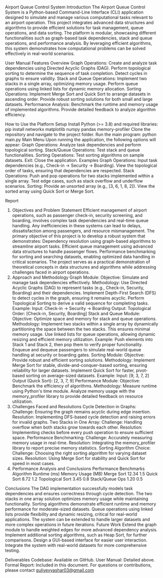Airport Queue Control System
Introduction
The Airport Queue Control System is a Python-based Command-Line Interface (CLI) application designed to simulate and manage various computational tasks relevant to an airport operation. This project integrates advanced data structures and algorithms to provide efficient solutions for task management, queue operations, and data sorting. The platform is modular, showcasing different functionalities such as graph-based task dependencies, stack and queue operations, and performance analysis. By leveraging efficient algorithms, this system demonstrates how computational problems can be solved effectively in real-world scenarios.

User Manual
Features Overview
Graph Operations:
Create and analyze task dependencies using Directed Acyclic Graphs (DAG).
Perform topological sorting to determine the sequence of task completion.
Detect cycles in graphs to ensure validity.
Stack and Queue Operations:
Implement two stacks in a single array, optimizing memory usage.
Perform queue operations using linked lists for dynamic memory allocation.
Sorting Operations:
Implement Merge Sort and Quick Sort to arrange datasets in ascending order.
Provide robust sorting solutions for both small and large datasets.
Performance Analysis:
Benchmark the runtime and memory usage of implemented algorithms.
Provide detailed feedback to analyze algorithm efficiency.

How to Use the Platform
Setup
Install Python (>= 3.8) and required libraries:
pip install networkx matplotlib numpy pandas memory-profiler
Clone the repository and navigate to the project folder.
Run the main program:
python main.py
Main Menu
Upon running the application, the following options will appear:
Graph Operations: Analyze task dependencies and perform topological sorting.
Stack/Queue Operations: Test stack and queue functionalities.
Sorting Operations: Test sorting algorithms on sample datasets.
Exit: Close the application.
Examples
Graph Operations:
Input task dependencies (e.g., Check-in -> Security -> Boarding).
View the topological order of tasks, ensuring that dependencies are respected.
Stack Operations:
Push and pop operations for two stacks implemented within a single array.
Test edge cases, such as stack overflow and underflow scenarios.
Sorting:
Provide an unsorted array (e.g., [3, 6, 1, 8, 2]).
View the sorted array using Quick Sort or Merge Sort.

Report
1. Objectives and Problem Statement
Efficient management of airport operations, such as passenger check-in, security screening, and boarding, involves complex task dependencies and real-time queue handling. Any inefficiencies in these systems can lead to delays, dissatisfaction among passengers, and resource mismanagement.
The primary objective of this project is to develop a robust system that demonstrates:
Dependency resolution using graph-based algorithms to streamline airport tasks.
Efficient queue management using advanced data structures to handle passenger flows.
Performance benchmarking for sorting and searching datasets, enabling optimized data handling in critical scenarios.
The project serves as a practical demonstration of theoretical concepts in data structures and algorithms while addressing challenges faced in airport operations.
2. Approach and Methodology
Graph Module:
Objective: Simulate and manage task dependencies effectively.
Methodology:
Use Directed Acyclic Graphs (DAG) to represent tasks (e.g., Check-in, Security, Boarding) and their dependencies.
Implement Depth-First Search (DFS) to detect cycles in the graph, ensuring it remains acyclic.
Perform Topological Sorting to derive a valid sequence for completing tasks.
Example:
Input: Check-in -> Security -> Boarding
Output: Topological Order: [Check-in, Security, Boarding]
Stack and Queue Module:
Objective: Optimize space and memory for stack and queue operations.
Methodology:
Implement two stacks within a single array by dynamically partitioning the space between the two stacks. This ensures minimal memory usage.
Use linked lists for queue operations, allowing dynamic resizing and efficient memory utilization.
Example:
Push elements into Stack 1 and Stack 2, then pop them to verify proper functionality.
Enqueue and dequeue passengers to simulate real-world queue handling at security or boarding gates.
Sorting Module:
Objective: Provide robust and efficient sorting solutions.
Methodology:
Implement Merge Sort for stable, divide-and-conquer-based sorting, ensuring reliability for larger datasets.
Implement Quick Sort for faster, pivot-based sorting on average-sized datasets.
Example:
Input: [9, 3, 7, 2]
Output (Quick Sort): [2, 3, 7, 9]
Performance Module:
Objective: Benchmark the efficiency of algorithms.
Methodology:
Measure runtime using Python's time module.
Analyze memory usage with the memory_profiler library to provide detailed feedback on resource utilization.
3. Challenges Faced and Resolutions
Cycle Detection in Graphs:
Challenge: Ensuring the graph remains acyclic during edge insertion.
Resolution: Implementing DFS-based cycle detection and raising errors for invalid graphs.
Two Stacks in One Array:
Challenge: Handling overflow when both stacks grow towards each other.
Resolution: Implementing checks before every push operation to ensure sufficient space.
Performance Benchmarking:
Challenge: Accurately measuring memory usage in real-time.
Resolution: Integrating the memory_profiler library to report precise memory statistics.
Sorting Algorithm Choice:
Challenge: Choosing the right sorting algorithm for varying dataset sizes.
Resolution: Using Merge Sort for stability and Quick Sort for speed in most cases.
4. Performance Analysis and Conclusions
Performance Benchmarks
Algorithm
Runtime (ms)
Memory Usage (MB)
Merge Sort
12.34
1.5
Quick Sort
8.72
1.2
Topological Sort
3.45
0.8
Stack/Queue Ops
1.20
0.5

Conclusions
The DAG implementation successfully models task dependencies and ensures correctness through cycle detection.
The two stacks in one array solution optimizes memory usage while maintaining functionality.
Sorting algorithms demonstrate efficient runtime and memory performance for moderate-sized datasets.
Queue operations using linked lists provide flexibility and dynamic resizing, critical for real-world applications.
The system can be extended to handle larger datasets and more complex operations in future iterations.
Future Work
Extend the graph module to handle weighted edges for more advanced dependency analysis.
Implement additional sorting algorithms, such as Heap Sort, for further comparisons.
Design a GUI-based interface for easier user interaction.
Integrate the system with real-world datasets for more comprehensive testing.

Deliverables
Codebase: Available on GitHub.
User Manual: Detailed above.
Formal Report: Included in this document.
For questions or contributions, please contact guliyevyashar03@gmail.com

